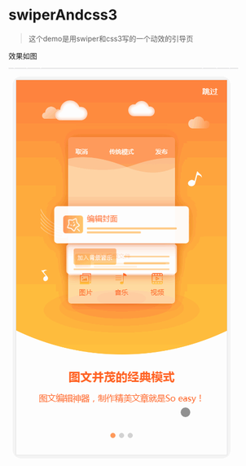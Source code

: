 # swiperAndcss3

>  这个demo是用swiper和css3写的一个动效的引导页

效果如图

![image](https://github.com/yutao331763646/swiperAndcss3/blob/master/images/dd.gif)


